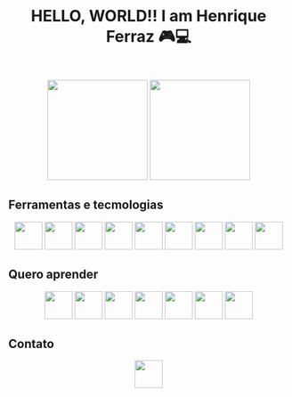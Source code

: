 <br />
<p align="center">
  <h1 align="center">HELLO, WORLD!! I am Henrique Ferraz 🎮💻</h1>
 <br />
  <p align="center">
     <img height="180em" src="https://github-readme-stats.vercel.app/api?username=henriqueferrazo&show_icons=true&theme=tokyonight">
     <img height="180em" src="https://github-readme-stats.vercel.app/api/top-langs/?username=henriqueferrazo&layout=compact)](https://github.com/henriqueferrazo/github-readme-stats&theme=tokyonight">
<!--      <img  width="150em" heigth="150em" src="Sem Título-3.png"> -->
 </p>
 
## Ferramentas e tecmologias
  <p align="center">
  <img width="50em" heigth="50em" src="https://cdn.jsdelivr.net/gh/devicons/devicon/icons/javascript/javascript-plain.svg" />
  <img width="50em" heigth="50em" src="https://cdn.jsdelivr.net/gh/devicons/devicon/icons/mysql/mysql-plain-wordmark.svg" />
  <img width="50em" heigth="50em" src="https://cdn.jsdelivr.net/gh/devicons/devicon/icons/bootstrap/bootstrap-plain-wordmark.svg" />
  <img width="50em" heigth="50em" src="https://cdn.jsdelivr.net/gh/devicons/devicon/icons/git/git-plain.svg" />
  <img width="50em" heigth="50em" src="https://cdn.jsdelivr.net/gh/devicons/devicon/icons/visualstudio/visualstudio-plain.svg">
  <img width="50em" heigth="50em" src="https://cdn.jsdelivr.net/gh/devicons/devicon/icons/react/react-original.svg" />
  <img width="50em" heigth="50em" src="https://cdn.jsdelivr.net/gh/devicons/devicon/icons/nodejs/nodejs-plain.svg" />
  <img width="50em" heigth="50em" src="https://cdn.jsdelivr.net/gh/devicons/devicon/icons/github/github-original.svg" />
  <img width="50em" heigth="50em" src="https://cdn.jsdelivr.net/gh/devicons/devicon/icons/ubuntu/ubuntu-plain.svg" />                  
  </p>

## Quero aprender
 <p align="center">
 <img width="50em" heigth="50em" src="https://cdn.jsdelivr.net/gh/devicons/devicon/icons/csharp/csharp-original.svg" />
 <img width="50em" heigth="50em" src="https://cdn.jsdelivr.net/gh/devicons/devicon/icons/dotnetcore/dotnetcore-original.svg" />
 <img width="50em" heigth="50em" src="https://cdn.jsdelivr.net/gh/devicons/devicon/icons/python/python-original.svg" />
 <img width="50em" heigth="50em" src="https://cdn.jsdelivr.net/gh/devicons/devicon/icons/docker/docker-original.svg" />
 <img width="50em" heigth="50em" src="https://cdn.jsdelivr.net/gh/devicons/devicon/icons/mongodb/mongodb-original.svg" />
 <img width="50em" heigth="50em" src="https://cdn.jsdelivr.net/gh/devicons/devicon/icons/java/java-original.svg" />
 <img width="50em" heigth="50em" src="https://cdn.jsdelivr.net/gh/devicons/devicon/icons/typescript/typescript-original.svg" />
</p>


## Contato 
 <p align="center">
 <a href="https://www.linkedin.com/in/henrique-ferraz-a46123219/"><img width="50em" heigth="50em" src="https://cdn.jsdelivr.net/gh/devicons/devicon/icons/linkedin/linkedin-original.svg" /></a> 
<img width="50em" heigth="50em" src="https://cdn-icons-png.flaticon.com/512/281/281769.png" alt="henriqueoliver9@gmail.com>
 </p>
 
 
